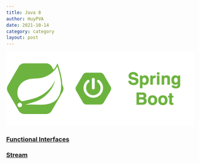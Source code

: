 ```yaml
---
title: Java 8
author: HuyPVA
date: 2021-10-14
category: category
layout: post
---
```


<div align="center">
    <img src="../assets/images/spring_boot_icon.png"/>
</div>

### [Functional Interfaces](./java-8/java-8-functional-interfaces)
### [Stream](./java-8/java-8-stream)